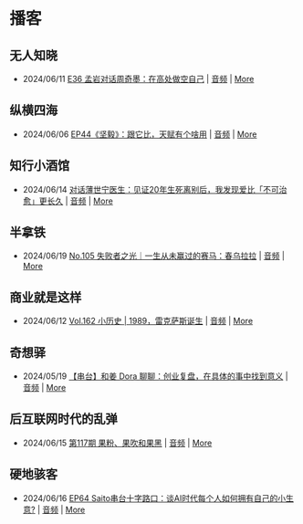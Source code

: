 # 播客

## 无人知晓
- 2024/06/11 [E36 孟岩对话周奇墨：在高处做空自己](https://www.xiaoyuzhoufm.com/episode/6667f31dc26e396a36eefe25) | [音频](https://dts-api.xiaoyuzhoufm.com/track/611719d3cb0b82e1df0ad29e/6667f31dc26e396a36eefe25/media.xyzcdn.net/ljJYPINg_uUnMMt8WMuIsiU41BZt.m4a) | [More](channels/%E6%97%A0%E4%BA%BA%E7%9F%A5%E6%99%93.md)

## 纵横四海
- 2024/06/06 [EP44《坚毅》：跟它比，天赋有个啥用](https://www.ximalaya.com/sound/733272262) | [音频](https://audio.xmcdn.com/storages/9e8c-audiofreehighqps/08/B9/GKwRIasKNvxtB1NmBALd5E1L.m4a) | [More](channels/%E7%BA%B5%E6%A8%AA%E5%9B%9B%E6%B5%B7.md)

## 知行小酒馆
- 2024/06/14 [对话薄世宁医生：见证20年生死离别后，我发现爱比「不可治愈」更长久](https://www.xiaoyuzhoufm.com/episode/666b7a2dc26e396a36a19c20) | [音频](https://dts-api.xiaoyuzhoufm.com/track/6013f9f58e2f7ee375cf4216/666b7a2dc26e396a36a19c20/media.xyzcdn.net/lmIXqg1X3dpc5B5Puhsuvp3PYaOE.m4a) | [More](channels/%E7%9F%A5%E8%A1%8C%E5%B0%8F%E9%85%92%E9%A6%86.md)

## 半拿铁
- 2024/06/19 [No.105 失败者之光｜一生从未赢过的赛马：春乌拉拉](https://www.ximalaya.com/sound/735107392) | [音频](https://dl.wavpub.com/item/227_31599522_0037.m4a) | [More](channels/%E5%8D%8A%E6%8B%BF%E9%93%81.md)

## 商业就是这样
- 2024/06/12 [Vol.162 小历史 | 1989，雷克萨斯诞生](https://www.ximalaya.com/sound/734546676) | [音频](https://audio.xmcdn.com/storages/a7fb-audiofreehighqps/D0/F5/GKwRIasKP4CEAR1QLQLgyZQz.m4a) | [More](channels/%E5%95%86%E4%B8%9A%E5%B0%B1%E6%98%AF%E8%BF%99%E6%A0%B7.md)

## 奇想驿
- 2024/05/19 [【串台】和姜 Dora 聊聊：创业复盘，在具体的事中找到意义](https://www.xiaoyuzhoufm.com/episode/664962d382b428eafd844366) | [音频](https://dts-api.xiaoyuzhoufm.com/track/6034daea97755b8fc9c66480/664962d382b428eafd844366/media.xyzcdn.net/llloyy2KoUURla1cgosxmkenwwHw.m4a) | [More](channels/%E5%A5%87%E6%83%B3%E9%A9%BF.md)

## 后互联网时代的乱弹
- 2024/06/15 [第117期 果粉、果吹和果黑](https://hosting.wavpub.cn/pie/ep117/) | [音频](https://tk.wavpub.com/WPDL_dNBykhZUnHgUVxPdNLyFMkrZrFeMzvNzftnWBbEDJmQMzKyPYEgVzUfKdW-68.mp3) | [More](channels/%E5%90%8E%E4%BA%92%E8%81%94%E7%BD%91%E6%97%B6%E4%BB%A3%E7%9A%84%E4%B9%B1%E5%BC%B9.md)

## 硬地骇客
- 2024/06/16 [EP64 Saito串台十字路口：谈AI时代每个人如何拥有自己的小生意?](https://www.xiaoyuzhoufm.com/episode/666f0c14c26e396a36358a89) | [音频](https://dts-api.xiaoyuzhoufm.com/track/640ee2438be5d40013fe4a87/666f0c14c26e396a36358a89/media.xyzcdn.net/lrRoeAkswtNRsZNCydM2oLKRlZXR.m4a) | [More](channels/%E7%A1%AC%E5%9C%B0%E9%AA%87%E5%AE%A2.md)

